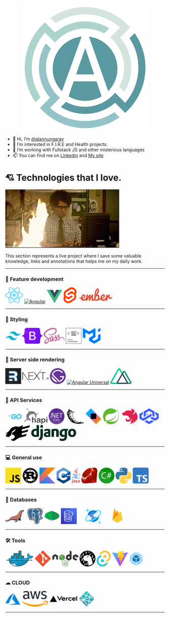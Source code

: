 <p width="100%" align="center">
<img  width="400px" alt="Alan Nungaray" src="./public/assets/logo.svg">
</p>


- 👋 Hi, I’m [@alannungaray](https://www.alannungaray.dev/me)
- 👀 I’m interested in F.I.R.E and Health projects.
- 🌱 I’m  working with Fullstack JS and other misterious languages
- 📫 You can find me on [Linkedin](https://www.linkedin.com/in/alannungaraydev/) and [My site](https://alannungaray.dev/)

<!---
alannungaray/alannungaray is a ✨ special ✨ repository because its `README.md` (this file) appears on your GitHub profile.
You can click the Preview link to take a look at your changes.
--->


# 💘 Technologies that I love. 

<img alt="I love coding" src="./public/assets/flame-fire.gif">

This section represents a live project where I save some valuable knowledge, links and annotations that helps me on my daily work. 

<hr/>

### 🧠 Feature development

[<img height="50px" alt="ReactJS" src="./docs/reactjs/assets/logo.svg"/>](https://www.alannungaray.dev/docs/reactjs)
[<img height="50px" alt="Angular" src="https://raw.githubusercontent.com/angular/angular/main/aio/src/assets/images/logos/angular/angular.png"/>](https://www.alannungaray.dev/docs/angular)
[<img height="42px" alt="Vue" src="./docs/vue/assets/logo.svg"/>](https://www.alannungaray.dev//docs/vue)
[<img height="50px" alt="Svelte" src="./docs/svelte/assets/logo.svg"/>](https://www.alannungaray.dev/docs/svelte)
[<img height="50px" alt="EmberJS" src="https://raw.githubusercontent.com/emberjs/website/master/source/images/brand/ember_Ember-Light.png"/>](https://www.alannungaray.dev/docs/emberjs)

<hr/>

### 💅 Styling

[<img  height="50px" alt="TailWindCSS" src="./docs/tailwind/assets/logo.svg"/>](https://www.alannungaray.dev/docs/tailwind)
[<img  height="50px" alt="Bootstrap" src="./docs/bootstrap/assets/logo.svg"/>](https://www.alannungaray.dev/docs/bootstrap)
[<img  height="50px" alt="Sass" src="./docs/sass/assets/logo.svg"/>](https://www.alannungaray.dev/docs/sass)
[<img  height="50px" alt="Styled Components" src="./docs/styled_components/assets/logo.svg"/>](https://www.alannungaray.dev/docs/styled_components)
[<img  height="50px" alt="MUI" src="./docs/mui/assets/logo.svg"/>](https://www.alannungaray.dev/docs/mui)

<hr/>

### 🚀 Server side rendering

[<img  height="50px" alt="Remix" src="./docs/remix/assets/logo.svg"/>](https://www.alannungaray.dev/docs/remix)
[<img  height="50px" alt="Next" src="./docs/nextjs/assets/logo.svg"/>](https://www.alannungaray.dev/docs/nextjs)
[<img  height="50px" alt="Gatsby" src="./docs/gatsby/assets/logo.svg"/>](https://www.alannungaray.dev/docs/gatsby)
[<img  height="50px" alt="Angular Universal" src="https://raw.githubusercontent.com/angular/angular/main/aio/src/assets/images/logos/angular/angular.png"/>](https://www.alannungaray.dev/docs/angular_universal)
[<img  height="50px" alt="Nuxt" src="./docs/nuxtjs/assets/logo.svg"/>](https://www.alannungaray.dev/docs/nuxtjs)

<hr/>

### 💌 API Services

[<img height="50px" alt="GO" src="./docs/go/assets/logo.svg"/>](https://www.alannungaray.dev/docs/go)
[<img height="50px" alt="Hapi" src="./docs/hapi/assets/logo.svg"/>](https://www.alannungaray.dev/docs/hapi)
[<img height="50px" alt=".NET Core" src="./docs/netcore/assets/logo.svg"/>](https://www.alannungaray.dev/docs/netcore)
[<img height="50px" alt="Flask" src="./docs/flask/assets/logo.svg"/>](https://www.alannungaray.dev/docs/flask)
[<img height="50px" alt="Ktor" src="./docs/ktor/assets/logo.svg"/>](https://www.alannungaray.dev/docs/ktor)
[<img height="50px" alt="Spring" src="./docs/spring/assets/logo.svg"/>](https://www.alannungaray.dev/docs/spring)
[<img height="50px" alt="NestJS" src="./docs/nestjs/assets/logo.svg"/>](https://www.alannungaray.dev/docs/nestjs)
[<img height="50px" alt="LOOPBACK" src="./docs/loopback/assets/logo.svg"/>](https://www.alannungaray.dev/docs/loopback)
[<img height="50px" alt="Fastify" src="./docs/fastify/assets/logo.svg"/>](https://www.alannungaray.dev/docs/fastify)
[<img height="50px" alt="Django" src="./docs/django/assets/logo.svg"/>](https://www.alannungaray.dev/docs/django)

<hr/>

### 💻 General use

 [<img height="50px" alt="JavaScript" src="./docs/typescript/assets/logo-js.svg"/>](https://www.alannungaray.dev/docs/typescript)
 [<img height="50px" alt="Rust" src="./docs/rust/assets/logo.svg"/>](https://www.alannungaray.dev/docs/rust)
 [<img height="50px" alt="Kotlin" src="./docs/kotlin/assets/logo.svg"/>](https://www.alannungaray.dev/docs/kotlin)
 [<img height="50px" alt="C++" src="./docs/cplusplus/assets/logo.svg"/>](https://www.alannungaray.dev/docs/cplusplus)
 [<img height="50px" alt="JAVA" src="./docs/java/assets/logo.svg"/>](https://www.alannungaray.dev/docs/java)
 [<img height="50px" alt="Ruby" src="./docs/ruby/assets/logo.svg"/>](https://www.alannungaray.dev/docs/ruby)
 [<img height="50px" alt="C#" src="./docs/csharp/assets/logo.png"/>](https://www.alannungaray.dev/docs/csharp)
 [<img height="50px" alt="Python" src="./docs/python/assets/logo.svg"/>](https://www.alannungaray.dev/docs/python)
 [<img height="50px" alt="Typescript" src="./docs/typescript/assets/logo.svg"/>](https://www.alannungaray.dev/docs/typescript)


<hr/>

### 📃 Databases 

 [<img  height="50px" alt="MariaDB" src="./docs/mariadb/assets/logo.svg"/>](https://www.alannungaray.dev/docs/mariadb)
 [<img  height="50px" alt="PostgreSQL" src="./docs/postgresql/assets/logo.svg"/>](https://www.alannungaray.dev/docs/postgresql)
 [<img  height="50px" alt="MongoDB" src="./docs/mongodb/assets/logo.svg" width="50px"/>](https://www.alannungaray.dev/docs/mongodb)
 [<img  height="50px" alt="DynamoDB" src="./docs/dynamo/assets/logo.svg"/>](https://www.alannungaray.dev/docs/dynamo)
 [<img  height="50px" alt="CosmosDB" src="./docs/cosmos/assets/logo.png"/>](https://www.alannungaray.dev/docs/cosmos)
[<img  height="50px" alt="Firebase" src="./docs/firebase/assets/logo.svg"/>](https://www.alannungaray.dev/docs/firebase)

<hr/>

### 🛠 Tools

 [<img  height="50px" alt="Docker" src="./docs/docker/assets/logo.svg"/>](https://www.alannungaray.dev/docs/docker)
 [<img  height="50px" alt="Git" src="./docs/git/assets/logo.svg"/>](https://www.alannungaray.dev/docs/git)
 [<img  height="50px" alt="NodeJS" src="./docs/nodejs/assets/logo.svg"/>](https://www.alannungaray.dev/docs/nodejs)
 [<img  height="50px" alt="Deno" src="./docs/deno/assets/logo.svg"/>](https://www.alannungaray.dev/docs/deno)
 [<img  height="50px" alt="Tauri" src="./docs/tauri/assets/logo.svg"/>](https://www.alannungaray.dev/docs/tauri)
 [<img  height="50px" alt="Vite" src="./docs/vite/assets/logo.svg"/>](https://www.alannungaray.dev/docs/vite)
 [<img  height="50px" alt="Webpack" src="./docs/webpack/assets/logo.svg"/>](https://www.alannungaray.dev/docs/webpack)

<hr/>

### ☁ CLOUD

 [<img  height="50px" alt="Azure" src="./docs/azure/assets/logo.svg"/>](https://www.alannungaray.dev/docs/azure)
 [<img  height="50px" alt="AWS" src="./docs/aws/assets/logo.svg"/>](https://www.alannungaray.dev/docs/aws)
 [<img  height="50px" alt="Vercel" src="./docs/vercel/assets/logo.png"/>](https://www.alannungaray.dev/docs/vercel)
 [<img  height="50px" alt="Netlify" src="./docs/netlify/assets/logo.svg"/>](https://www.alannungaray.dev/docs/netlify)

<hr/>
